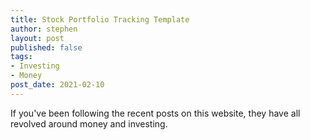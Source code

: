 ```yaml
---
title: Stock Portfolio Tracking Template
author: stephen
layout: post
published: false
tags:
- Investing
- Money
post_date: 2021-02-10
---
```

If you've been following the recent posts on this website, they have all revolved around money and investing. 

